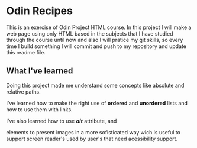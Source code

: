 # Odin Recipes
This is an exercise of Odin Project HTML course. In this project I will make a web page using only HTML based in the subjects that I have studied through the course until now and also I will pratice my git skills, so every time I build something I will commit and push to my repository and update this readme file.

## What I've learned
Doing this project made me understand some concepts like absolute and relative paths.

I've learned how to make the right use of **ordered** and **unordered** lists and how to use them with links.

I've also learned how to use ***alt*** attribute, **<picture>** and **<figcaption>** elements to present images in a more sofisticated way wich is useful to support screen reader's used by user's that need acessibility support. 